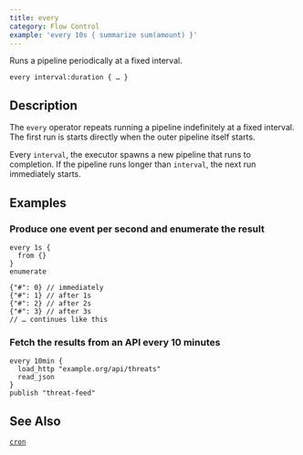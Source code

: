 ```yaml
---
title: every
category: Flow Control
example: 'every 10s { summarize sum(amount) }'
---
```

Runs a pipeline periodically at a fixed interval.

```tql
every interval:duration { … }
```

## Description

The `every` operator repeats running a pipeline indefinitely at a fixed
interval. The first run is starts directly when the outer pipeline itself
starts.

Every `interval`, the executor spawns a new pipeline that runs to completion. If
the pipeline runs longer than `interval`, the next run immediately starts.

## Examples

### Produce one event per second and enumerate the result

```tql
every 1s {
  from {}
}
enumerate
```

```tql
{"#": 0} // immediately
{"#": 1} // after 1s
{"#": 2} // after 2s
{"#": 3} // after 3s
// … continues like this
```

### Fetch the results from an API every 10 minutes

```tql
every 10min {
  load_http "example.org/api/threats"
  read_json
}
publish "threat-feed"
```

## See Also

[`cron`](/reference/operators/cron)

